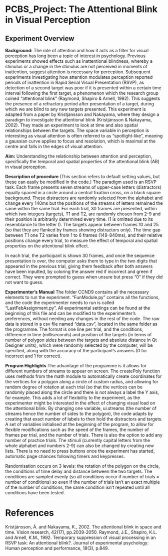 # PCBS_Project: The Attentional Blink in Visual Perception
## Experiment Overview 
**Background:** The role of attention and how it acts as a filter for visual perception has long been a topic of interest in psychology. Previous experiments showed effects such as inattentional blindness, whereby a stimulus or a change in the stimulus are not perceived in moments of inattention, suggest attention is necessary for perception. Subsequent experiments investigating how attention modulates perception reported periods of inattention in Rapid Serial Visual Presentation (RSVP), as detection of a second target was poor if it is presented within a certain time interval following the first target, a phenomenon which the research group coined “attentional blink” (Raymond, Shapiro & Arnell, 1992). This suggests the presence of a refractory period after presentation of a target, during which we are blind to any new targets presented. This experiment is adapted from a paper by Kristjansson and Nakayama, where they design a paradigm to investigate the attentional blink (Kristjánsson & Nakayama, 2002). They made an experiment to look at time and also spatial relationships between the targets. The space variable in perception is interesting as visual attention is often referred to as “spotlight-like”, meaning a gaussian curve applies to focus and resolution, which is maximal at the centre and falls in the edges of visual attention. 

**Aim:** Understanding the relationship between attention and perception, specifically the temporal and spatial properties of the attentional blink (AB) in visual perception.

**Description of procedure** (This section refers to default setting values, but these can easily be modified in the code.)
The paradigm used is an RSVP task. Each frame presents seven streams of upper-case letters (distractors) equally spaced in a circle around a central fixation cross, on a black square background. These distractors are randomly selected from the alphabet and change every 140ms but the positions of the streams of letters remained the same within the same trial. For each trial, 30 frames are presented, within which two integers (targets), T1 and T2, are randomly chosen from 2-9 and their position is arbitrarily determined every time. (1 is omitted due to its resemblance to the letter I). The targets appear between frames 10 and 25 (so that they are flanked by frames showing distractors only). The time gap between T1 one T2 varies from 1 to 6 frames (149-840ms), and their relative positions change every trial, to measure the effect of temporal and spatial properties on the attentional blink effect.

In each trial, the participant is shown 30 frames, and once the sequence presentation is over, the computer asks them to type in the two digits that appeared in the previous trial, giving them feedback after both answers have been inputted, by coloring the answer red if incorrect and green if correct. They were prompted to guess when unsure but press “0” if they did not want to guess.

**Experimenter’s Manual**
The folder CCND9 contains all the necessary elements to run the experiment. “FunModule.py” contains all the functions, and the code the experimenter needs to run is called “LastFebAssignment.py”. All experimental settings can be found at the beginning of this file and can be modified to the experimenter’s preferences, without needing any changes in the rest of the code. The raw data is stored in a csv file named “data.csv”, located in the same folder as the programme. The format is one line per trial, and the conditions, difference in time (milliseconds) and position of the targets (in terms of number of polygon sides between the targets and absolute distance in Qt Designer units), which were randomly selected by the computer, will be specified, along with the accuracy of the participant’s answers (0 for incorrect and 1 for correct).

**Program Highlights**
The advantage of the programme is it allows for different numbers of streams to appear on screen. The createPoly function uses methods from the math module to automatically create coordinates for the vertices for a polygon along a circle of custom radius, and allowing for random degree of rotation at each trial (so that the vertices can be randomly placed along the circle and there is not always a label the Y axis, for example. This adds a lot of flexibility to the experiment, as the experimenter might be interested in the effect of changing visual load on the attentional blink. By changing one variable, ui.streams (the number of streams hence the number of sides to the polygon), the code adapts by creating that exact number of labels to then hold the distractors and targets. A set of variables initialised at the beginning of the program, to allow for flexible modifications such as the speed of the frames, the number of frames per trial, and the number of trials. There is also the option to add any number of practice trials. The stimuli (currently capital letters from the whole alphabet and numbers 2-9) can also be changed by creating new lists.
There is no need to press buttons once the experiment has started, automatic page chances following timers and keypresses. 

Randomisation occurs on 3 levels: the rotation of the polygon on the circle, the conditions of time delay and distance between the two targets. The conditions are sampled evenly (so all conditions occur if number of trials = number of conditions) so even if the number of trials isn’t an exact multiple of the number of conditions, the same condition isn’t repeated until all conditions have been tested.

# References
Kristjánsson, Á. and Nakayama, K., 2002. The attentional blink in space and time. Vision research, 42(17), pp.2039-2050.
Raymond, J.E., Shapiro, K.L. and Arnell, K.M., 1992. Temporary suppression of visual processing in an RSVP task: An attentional blink?. Journal of experimental psychology: Human perception and performance, 18(3), p.849.
